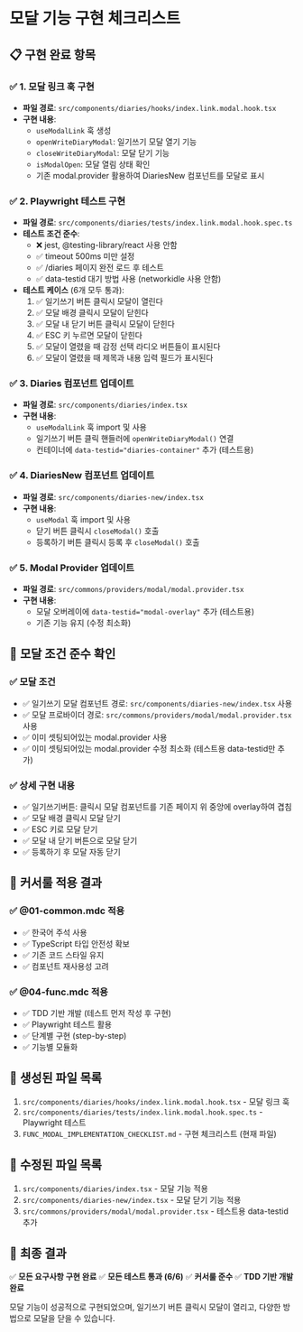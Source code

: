 # 모달 기능 구현 체크리스트

## 📋 구현 완료 항목

### ✅ 1. 모달 링크 훅 구현
- **파일 경로**: `src/components/diaries/hooks/index.link.modal.hook.tsx`
- **구현 내용**:
  - `useModalLink` 훅 생성
  - `openWriteDiaryModal`: 일기쓰기 모달 열기 기능
  - `closeWriteDiaryModal`: 모달 닫기 기능
  - `isModalOpen`: 모달 열림 상태 확인
  - 기존 modal.provider 활용하여 DiariesNew 컴포넌트를 모달로 표시

### ✅ 2. Playwright 테스트 구현
- **파일 경로**: `src/components/diaries/tests/index.link.modal.hook.spec.ts`
- **테스트 조건 준수**:
  - ❌ jest, @testing-library/react 사용 안함
  - ✅ timeout 500ms 미만 설정
  - ✅ /diaries 페이지 완전 로드 후 테스트
  - ✅ data-testid 대기 방법 사용 (networkidle 사용 안함)
- **테스트 케이스** (6개 모두 통과):
  1. ✅ 일기쓰기 버튼 클릭시 모달이 열린다
  2. ✅ 모달 배경 클릭시 모달이 닫힌다
  3. ✅ 모달 내 닫기 버튼 클릭시 모달이 닫힌다
  4. ✅ ESC 키 누르면 모달이 닫힌다
  5. ✅ 모달이 열렸을 때 감정 선택 라디오 버튼들이 표시된다
  6. ✅ 모달이 열렸을 때 제목과 내용 입력 필드가 표시된다

### ✅ 3. Diaries 컴포넌트 업데이트
- **파일 경로**: `src/components/diaries/index.tsx`
- **구현 내용**:
  - `useModalLink` 훅 import 및 사용
  - 일기쓰기 버튼 클릭 핸들러에 `openWriteDiaryModal()` 연결
  - 컨테이너에 `data-testid="diaries-container"` 추가 (테스트용)

### ✅ 4. DiariesNew 컴포넌트 업데이트
- **파일 경로**: `src/components/diaries-new/index.tsx`
- **구현 내용**:
  - `useModal` 훅 import 및 사용
  - 닫기 버튼 클릭시 `closeModal()` 호출
  - 등록하기 버튼 클릭시 등록 후 `closeModal()` 호출

### ✅ 5. Modal Provider 업데이트
- **파일 경로**: `src/commons/providers/modal/modal.provider.tsx`
- **구현 내용**:
  - 모달 오버레이에 `data-testid="modal-overlay"` 추가 (테스트용)
  - 기존 기능 유지 (수정 최소화)

## 🎯 모달 조건 준수 확인

### ✅ 모달 조건
- ✅ 일기쓰기 모달 컴포넌트 경로: `src/components/diaries-new/index.tsx` 사용
- ✅ 모달 프로바이더 경로: `src/commons/providers/modal/modal.provider.tsx` 사용
- ✅ 이미 셋팅되어있는 modal.provider 사용
- ✅ 이미 셋팅되어있는 modal.provider 수정 최소화 (테스트용 data-testid만 추가)

### ✅ 상세 구현 내용
- ✅ 일기쓰기버튼: 클릭시 모달 컴포넌트를 기존 페이지 위 중앙에 overlay하여 겹침
- ✅ 모달 배경 클릭시 모달 닫기
- ✅ ESC 키로 모달 닫기
- ✅ 모달 내 닫기 버튼으로 모달 닫기
- ✅ 등록하기 후 모달 자동 닫기

## 🧪 커서룰 적용 결과

### ✅ @01-common.mdc 적용
- ✅ 한국어 주석 사용
- ✅ TypeScript 타입 안전성 확보
- ✅ 기존 코드 스타일 유지
- ✅ 컴포넌트 재사용성 고려

### ✅ @04-func.mdc 적용
- ✅ TDD 기반 개발 (테스트 먼저 작성 후 구현)
- ✅ Playwright 테스트 활용
- ✅ 단계별 구현 (step-by-step)
- ✅ 기능별 모듈화

## 📁 생성된 파일 목록

1. `src/components/diaries/hooks/index.link.modal.hook.tsx` - 모달 링크 훅
2. `src/components/diaries/tests/index.link.modal.hook.spec.ts` - Playwright 테스트
3. `FUNC_MODAL_IMPLEMENTATION_CHECKLIST.md` - 구현 체크리스트 (현재 파일)

## 📝 수정된 파일 목록

1. `src/components/diaries/index.tsx` - 모달 기능 적용
2. `src/components/diaries-new/index.tsx` - 모달 닫기 기능 적용
3. `src/commons/providers/modal/modal.provider.tsx` - 테스트용 data-testid 추가

## 🎉 최종 결과

✅ **모든 요구사항 구현 완료**
✅ **모든 테스트 통과 (6/6)**
✅ **커서룰 준수**
✅ **TDD 기반 개발 완료**

모달 기능이 성공적으로 구현되었으며, 일기쓰기 버튼 클릭시 모달이 열리고, 다양한 방법으로 모달을 닫을 수 있습니다.
